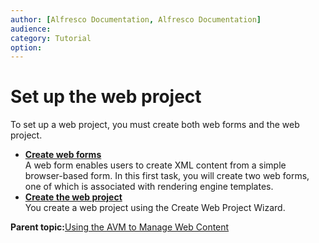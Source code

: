 ```yaml
---
author: [Alfresco Documentation, Alfresco Documentation]
audience: 
category: Tutorial
option: 
---
```


# Set up the web project

To set up a web project, you must create both web forms and the web project.

-   **[Create web forms](../tasks/gs-wcm-create-forms.md)**  
A web form enables users to create XML content from a simple browser-based form. In this first task, you will create two web forms, one of which is associated with rendering engine templates.
-   **[Create the web project](../tasks/gs-wcm-create-project.md)**  
You create a web project using the Create Web Project Wizard.

**Parent topic:**[Using the AVM to Manage Web Content](../concepts/gs-wcm-intro.md)

